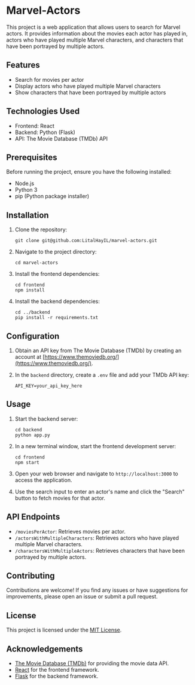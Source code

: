 # Marvel-Actors

This project is a web application that allows users to search for Marvel actors. It provides information about the movies each actor has played in, actors who have played multiple Marvel characters, and characters that have been portrayed by multiple actors.

## Features

- Search for movies per actor
- Display actors who have played multiple Marvel characters
- Show characters that have been portrayed by multiple actors

## Technologies Used

- Frontend: React
- Backend: Python (Flask)
- API: The Movie Database (TMDb) API

## Prerequisites

Before running the project, ensure you have the following installed:

- Node.js
- Python 3
- pip (Python package installer)

## Installation

1. Clone the repository:
   ```
   git clone git@github.com:LitalHayIL/marvel-actors.git
   ```

2. Navigate to the project directory:
   ```
   cd marvel-actors
   ```

3. Install the frontend dependencies:
   ```
   cd frontend
   npm install
   ```

4. Install the backend dependencies:
   ```
   cd ../backend
   pip install -r requirements.txt
   ```

## Configuration

1. Obtain an API key from The Movie Database (TMDb) by creating an account at [https://www.themoviedb.org/](https://www.themoviedb.org/).

2. In the `backend` directory, create a `.env` file and add your TMDb API key:
   ```
   API_KEY=your_api_key_here
   ```

## Usage

1. Start the backend server:
   ```
   cd backend
   python app.py
   ```

2. In a new terminal window, start the frontend development server:
   ```
   cd frontend
   npm start
   ```

3. Open your web browser and navigate to `http://localhost:3000` to access the application.

4. Use the search input to enter an actor's name and click the "Search" button to fetch movies for that actor.

## API Endpoints

- `/moviesPerActor`: Retrieves movies per actor.
- `/actorsWithMultipleCharacters`: Retrieves actors who have played multiple Marvel characters.
- `/charactersWithMultipleActors`: Retrieves characters that have been portrayed by multiple actors.

## Contributing

Contributions are welcome! If you find any issues or have suggestions for improvements, please open an issue or submit a pull request.

## License

This project is licensed under the [MIT License](LICENSE).

## Acknowledgements

- [The Movie Database (TMDb)](https://www.themoviedb.org/) for providing the movie data API.
- [React](https://reactjs.org/) for the frontend framework.
- [Flask](https://flask.palletsprojects.com/) for the backend framework.
```